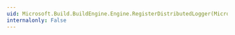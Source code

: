 ```yaml
---
uid: Microsoft.Build.BuildEngine.Engine.RegisterDistributedLogger(Microsoft.Build.Framework.ILogger,Microsoft.Build.BuildEngine.LoggerDescription)
internalonly: False
---
```


